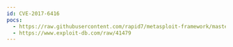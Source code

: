 ```yaml
---
id: CVE-2017-6416
pocs:
  - https://raw.githubusercontent.com/rapid7/metasploit-framework/master/modules/exploits/windows/smtp/sysgauge_client_bof.rb
  - https://www.exploit-db.com/raw/41479
---
```

